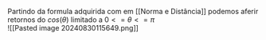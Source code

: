 Partindo da formula adquirida com em [[Norma e Distância]] podemos aferir retornos do $cos(\theta)$ limitado a $0<=\theta<=\pi$  
![[Pasted image 20240830115649.png]]
